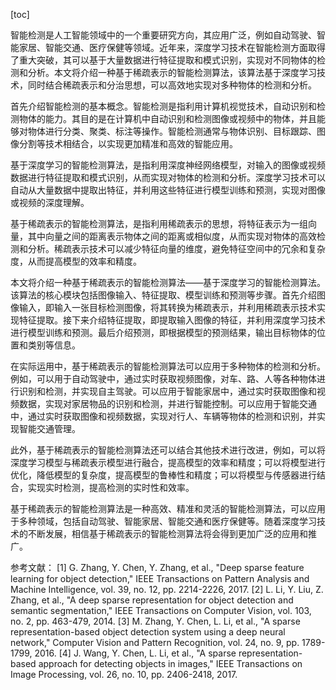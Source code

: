 
[toc]                    
                
                
智能检测是人工智能领域中的一个重要研究方向，其应用广泛，例如自动驾驶、智能家居、智能交通、医疗保健等领域。近年来，深度学习技术在智能检测方面取得了重大突破，其可以基于大量数据进行特征提取和模式识别，实现对不同物体的检测和分析。本文将介绍一种基于稀疏表示的智能检测算法，该算法基于深度学习技术，同时结合稀疏表示和分治思想，可以高效地实现对多种物体的检测和分析。

首先介绍智能检测的基本概念。智能检测是指利用计算机视觉技术，自动识别和检测物体的能力。其目的是在计算机中自动识别和检测图像或视频中的物体，并且能够对物体进行分类、聚类、标注等操作。智能检测通常与物体识别、目标跟踪、图像分割等技术相结合，以实现更加精准和高效的智能应用。

基于深度学习的智能检测算法，是指利用深度神经网络模型，对输入的图像或视频数据进行特征提取和模式识别，从而实现对物体的检测和分析。深度学习技术可以自动从大量数据中提取出特征，并利用这些特征进行模型训练和预测，实现对图像或视频的深度理解。

基于稀疏表示的智能检测算法，是指利用稀疏表示的思想，将特征表示为一组向量，其中向量之间的距离表示物体之间的距离或相似度，从而实现对物体的高效检测和分析。稀疏表示技术可以减少特征向量的维度，避免特征空间中的冗余和复杂度，从而提高模型的效率和精度。

本文将介绍一种基于稀疏表示的智能检测算法——基于深度学习的智能检测算法。该算法的核心模块包括图像输入、特征提取、模型训练和预测等步骤。首先介绍图像输入，即输入一张目标检测图像，将其转换为稀疏表示，并利用稀疏表示技术实现特征提取。接下来介绍特征提取，即提取输入图像的特征，并利用深度学习技术进行模型训练和预测。最后介绍预测，即根据模型的预测结果，输出目标物体的位置和类别等信息。

在实际运用中，基于稀疏表示的智能检测算法可以应用于多种物体的检测和分析。例如，可以用于自动驾驶中，通过实时获取视频图像，对车、路、人等各种物体进行识别和检测，并实现自主驾驶。可以应用于智能家居中，通过实时获取图像和视频数据，实现对家居物品的识别和检测，并进行智能控制。可以应用于智能交通中，通过实时获取图像和视频数据，实现对行人、车辆等物体的检测和识别，并实现智能交通管理。

此外，基于稀疏表示的智能检测算法还可以结合其他技术进行改进，例如，可以将深度学习模型与稀疏表示模型进行融合，提高模型的效率和精度；可以将模型进行优化，降低模型的复杂度，提高模型的鲁棒性和精度；可以将模型与传感器进行结合，实现实时检测，提高检测的实时性和效率。

基于稀疏表示的智能检测算法是一种高效、精准和灵活的智能检测算法，可以应用于多种领域，包括自动驾驶、智能家居、智能交通和医疗保健等。随着深度学习技术的不断发展，相信基于稀疏表示的智能检测算法将会得到更加广泛的应用和推广。

参考文献：
[1] G. Zhang, Y. Chen, Y. Zhang, et al., "Deep sparse feature learning for object detection," IEEE Transactions on Pattern Analysis and Machine Intelligence, vol. 39, no. 12, pp. 2214-2226, 2017.
[2] L. Li, Y. Liu, Z. Zhang, et al., "A deep sparse representation for object detection and semantic segmentation," IEEE Transactions on Computer Vision, vol. 103, no. 2, pp. 463-479, 2014.
[3] M. Zhang, Y. Chen, L. Li, et al., "A sparse representation-based object detection system using a deep neural network," Computer Vision and Pattern Recognition, vol. 24, no. 9, pp. 1789-1799, 2016.
[4] J. Wang, Y. Chen, L. Li, et al., "A sparse representation-based approach for detecting objects in images," IEEE Transactions on Image Processing, vol. 26, no. 10, pp. 2406-2418, 2017.

